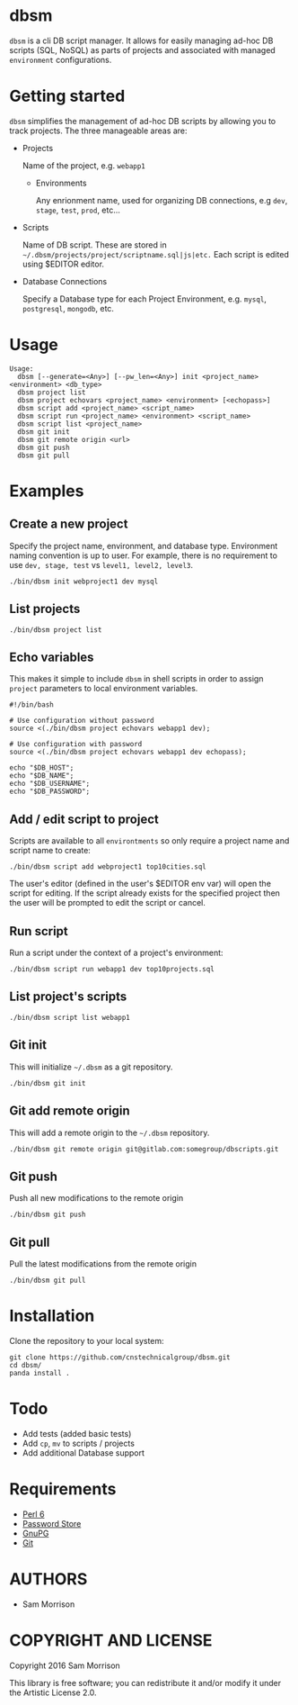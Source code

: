 dbsm
====

`dbsm` is a cli DB script manager. It allows for easily managing ad-hoc DB scripts (SQL, NoSQL) as parts of projects and associated with managed `environment` configurations. 

Getting started
===============

`dbsm` simplifies the management of ad-hoc DB scripts by allowing you to track projects. The three manageable areas are:

* Projects

    Name of the project, e.g. `webapp1`

  * Environments

    Any enrionment name, used for organizing DB connections, e.g `dev`, `stage`, `test`, `prod`, etc... 

* Scripts

    Name of DB script. These are stored in `~/.dbsm/projects/project/scriptname.sql|js|etc.`
    Each script is edited using $EDITOR editor.

* Database Connections

   Specify a Database type for each Project Environment, e.g. `mysql`, `postgresql`, `mongodb`, etc.

Usage
=====

```
Usage:
  dbsm [--generate=<Any>] [--pw_len=<Any>] init <project_name> <environment> <db_type> 
  dbsm project list 
  dbsm project echovars <project_name> <environment> [<echopass>] 
  dbsm script add <project_name> <script_name> 
  dbsm script run <project_name> <environment> <script_name> 
  dbsm script list <project_name> 
  dbsm git init 
  dbsm git remote origin <url> 
  dbsm git push 
  dbsm git pull
```

Examples
========

## Create a new project

Specify the project name, environment, and database type. Environment naming convention is up to user. For example, there is no requirement to use `dev, stage, test` vs `level1, level2, level3`.

```
./bin/dbsm init webproject1 dev mysql
```
## List projects

```
./bin/dbsm project list
```
## Echo variables

This makes it simple to include `dbsm` in shell scripts in order to assign `project` parameters to local environment variables.

```
#!/bin/bash

# Use configuration without password
source <(./bin/dbsm project echovars webapp1 dev);

# Use configuration with password
source <(./bin/dbsm project echovars webapp1 dev echopass);

echo "$DB_HOST";
echo "$DB_NAME";
echo "$DB_USERNAME";
echo "$DB_PASSWORD";
```

## Add / edit script to project

Scripts are available to all `environtments` so only require a project name and script name to create:

```
./bin/dbsm script add webproject1 top10cities.sql
```

The user's editor (defined in the user's $EDITOR env var) will open the script for editing. If the script already exists for the specified project then the user will be prompted to edit the script or cancel.

## Run script

Run a script under the context of a project's environment:

```
./bin/dbsm script run webapp1 dev top10projects.sql
```

## List project's scripts

```
./bin/dbsm script list webapp1
```

## Git init

This will initialize `~/.dbsm` as a git repository.

```
./bin/dbsm git init
```

## Git add remote origin

This will add a remote origin to the `~/.dbsm` repository.

```
./bin/dbsm git remote origin git@gitlab.com:somegroup/dbscripts.git
```

## Git push

Push all new modifications to the remote origin

```
./bin/dbsm git push
```

## Git pull

Pull the latest modifications from the remote origin

```
./bin/dbsm git pull
```

Installation
============

Clone the repository to your local system:

```
git clone https://github.com/cnstechnicalgroup/dbsm.git
cd dbsm/
panda install .
```

Todo
====

* Add tests (added basic tests)
* Add `cp`, `mv` to scripts / projects
* Add additional Database support

Requirements
============

* [Perl 6](http://perl6.org/)
* [Password Store](https://www.passwordstore.org/)
* [GnuPG](https://gnupg.org/)
* [Git](https://git-scm.com/)


AUTHORS
=======

  * Sam Morrison

COPYRIGHT AND LICENSE
=====================

Copyright 2016 Sam Morrison

This library is free software; you can redistribute it and/or modify it under the Artistic License 2.0.

